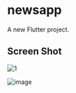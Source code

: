 # newsapp

A new Flutter project.

## Screen Shot
![1](https://github.com/mohamedkhaled239/News-App/assets/13951727/3a447fa1-cdd5-4866-a5a4-71336d50642a)

![image](https://github.com/mohamedkhaled239/News-App/assets/13951727/3a447fa1-cdd5-4866-a5a4-71336d50642a.png|width=100)
